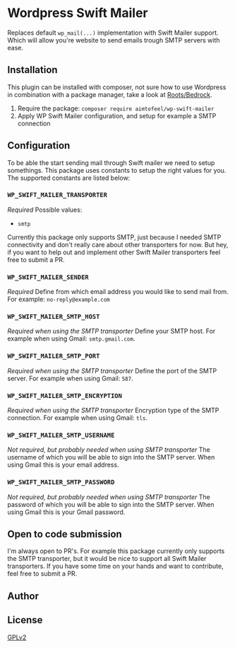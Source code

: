 # Wordpress Swift Mailer
Replaces default `wp_mail(...)` implementation with Swift Mailer support. Which will allow you're website to send emails trough SMTP servers with ease.

## Installation
This plugin can be installed with composer, not sure how to use Wordpress in combination with a package manager, take a look at [Roots/Bedrock](https://roots.io/bedrock/).

1. Require the package: `composer require aimtofeel/wp-swift-mailer`
2. Apply WP Swift Mailer configuration, and setup for example a SMTP connection 

## Configuration
To be able the start sending mail through Swift mailer we need to setup somethings. This package uses constants to setup the right values for you. The supported constants are listed below:

### `WP_SWIFT_MAILER_TRANSPORTER`
*Required*
Possible values:
* `smtp`

Currently this package only supports SMTP, just because I needed SMTP connectivity and don't really care about other transporters for now. But hey, if you want to help out and implement other Swift Mailer transporters feel free to submit a PR. 

### `WP_SWIFT_MAILER_SENDER`
*Required*
Define from which email address you would like to send mail from. For example: `no-reply@example.com`

### `WP_SWIFT_MAILER_SMTP_HOST`
*Required when using the SMTP transporter*
Define your SMTP host. For example when using Gmail: `smtp.gmail.com`.

### `WP_SWIFT_MAILER_SMTP_PORT`
*Required when using the SMTP transporter*
Define the port of the SMTP server. For example when using Gmail: `587`.

### `WP_SWIFT_MAILER_SMTP_ENCRYPTION`
*Required when using the SMTP transporter*
Encryption type of the SMTP connection. For example when using Gmail: `tls`. 

### `WP_SWIFT_MAILER_SMTP_USERNAME`
*Not required, but probably needed when using SMTP transporter*
The username of which you will be able to sign into the SMTP server. When using Gmail this is your email address. 

### `WP_SWIFT_MAILER_SMTP_PASSWORD`
*Not required, but probably needed when using SMTP transporter*
The password of which you will be able to sign into the SMTP server. When using Gmail this is your Gmail password. 

## Open to code submission
I'm always open to PR's. For example this package currently only supports the SMTP transporter, but it would be nice to support all Swift Mailer transporters. If you have some time on your hands and want to contribute, feel free to submit a PR.

## Author


## License
[GPLv2](https://www.gnu.org/licenses/gpl-2.0.html)
